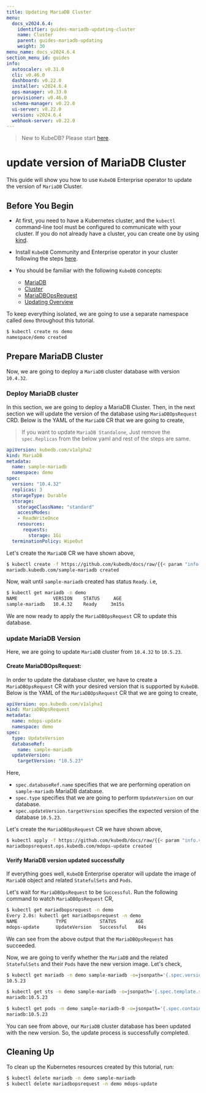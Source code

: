 ```yaml
---
title: Updating MariaDB Cluster
menu:
  docs_v2024.6.4:
    identifier: guides-mariadb-updating-cluster
    name: Cluster
    parent: guides-mariadb-updating
    weight: 30
menu_name: docs_v2024.6.4
section_menu_id: guides
info:
  autoscaler: v0.31.0
  cli: v0.46.0
  dashboard: v0.22.0
  installer: v2024.6.4
  ops-manager: v0.33.0
  provisioner: v0.46.0
  schema-manager: v0.22.0
  ui-server: v0.22.0
  version: v2024.6.4
  webhook-server: v0.22.0
---
```


> New to KubeDB? Please start [here](/docs/v2024.6.4/README).

# update version of MariaDB Cluster

This guide will show you how to use `KubeDB` Enterprise operator to update the version of `MariaDB` Cluster.

## Before You Begin

- At first, you need to have a Kubernetes cluster, and the `kubectl` command-line tool must be configured to communicate with your cluster. If you do not already have a cluster, you can create one by using [kind](https://kind.sigs.k8s.io/docs/user/quick-start/).

- Install `KubeDB` Community and Enterprise operator in your cluster following the steps [here](/docs/v2024.6.4/setup/README).

- You should be familiar with the following `KubeDB` concepts:
  - [MariaDB](/docs/v2024.6.4/guides/mariadb/concepts/mariadb)
  - [Cluster](/docs/v2024.6.4/guides/mariadb/clustering/overview)
  - [MariaDBOpsRequest](/docs/v2024.6.4/guides/mariadb/concepts/opsrequest)
  - [Updating Overview](/docs/v2024.6.4/guides/mariadb/update-version/overview)

To keep everything isolated, we are going to use a separate namespace called `demo` throughout this tutorial.

```bash
$ kubectl create ns demo
namespace/demo created
```

## Prepare MariaDB Cluster

Now, we are going to deploy a `MariaDB` cluster database with version `10.4.32`.

### Deploy MariaDB cluster

In this section, we are going to deploy a MariaDB Cluster. Then, in the next section we will update the version of the database using `MariaDBOpsRequest` CRD. Below is the YAML of the `MariaDB` CR that we are going to create,

> If you want to update `MariaDB Standalone`, Just remove the `spec.Replicas` from the below yaml and rest of the steps are same.

```yaml
apiVersion: kubedb.com/v1alpha2
kind: MariaDB
metadata:
  name: sample-mariadb
  namespace: demo
spec:
  version: "10.4.32"
  replicas: 3
  storageType: Durable
  storage:
    storageClassName: "standard"
    accessModes:
    - ReadWriteOnce
    resources:
      requests:
        storage: 1Gi
  terminationPolicy: WipeOut

```

Let's create the `MariaDB` CR we have shown above,

```bash
$ kubectl create -f https://github.com/kubedb/docs/raw/{{< param "info.version" >}}/docs/guides/mariadb/update-version/cluster/examples/sample-mariadb.yaml
mariadb.kubedb.com/sample-mariadb created
```

Now, wait until `sample-mariadb` created has status `Ready`. i.e,

```bash
$ kubectl get mariadb -n demo                                                                                                                                             
NAME             VERSION    STATUS     AGE
sample-mariadb   10.4.32    Ready     3m15s
```

We are now ready to apply the `MariaDBOpsRequest` CR to update this database.

### update MariaDB Version

Here, we are going to update `MariaDB` cluster from `10.4.32` to `10.5.23`.

#### Create MariaDBOpsRequest:

In order to update the database cluster, we have to create a `MariaDBOpsRequest` CR with your desired version that is supported by `KubeDB`. Below is the YAML of the `MariaDBOpsRequest` CR that we are going to create,

```yaml
apiVersion: ops.kubedb.com/v1alpha1
kind: MariaDBOpsRequest
metadata:
  name: mdops-update
  namespace: demo
spec:
  type: UpdateVersion
  databaseRef:
    name: sample-mariadb
  updateVersion:
    targetVersion: "10.5.23"
```

Here,

- `spec.databaseRef.name` specifies that we are performing operation on `sample-mariadb` MariaDB database.
- `spec.type` specifies that we are going to perform `UpdateVersion` on our database.
- `spec.updateVersion.targetVersion` specifies the expected version of the database `10.5.23`.

Let's create the `MariaDBOpsRequest` CR we have shown above,

```bash
$ kubectl apply -f https://github.com/kubedb/docs/raw/{{< param "info.version" >}}/docs/guides/mariadb/update-version/cluster/examples/mdops-update.yaml
mariadbopsrequest.ops.kubedb.com/mdops-update created
```

#### Verify MariaDB version updated successfully 

If everything goes well, `KubeDB` Enterprise operator will update the image of `MariaDB` object and related `StatefulSets` and `Pods`.

Let's wait for `MariaDBOpsRequest` to be `Successful`.  Run the following command to watch `MariaDBOpsRequest` CR,

```bash
$ kubectl get mariadbopsrequest -n demo
Every 2.0s: kubectl get mariadbopsrequest -n demo
NAME              TYPE            STATUS       AGE
mdops-update      UpdateVersion   Successful    84s
```

We can see from the above output that the `MariaDBOpsRequest` has succeeded.

Now, we are going to verify whether the `MariaDB` and the related `StatefulSets` and their `Pods` have the new version image. Let's check,

```bash
$ kubectl get mariadb -n demo sample-mariadb -o=jsonpath='{.spec.version}{"\n"}'
10.5.23

$ kubectl get sts -n demo sample-mariadb -o=jsonpath='{.spec.template.spec.containers[0].image}{"\n"}'
mariadb:10.5.23

$ kubectl get pods -n demo sample-mariadb-0 -o=jsonpath='{.spec.containers[0].image}{"\n"}'
mariadb:10.5.23
```

You can see from above, our `MariaDB` cluster database has been updated with the new version. So, the update process is successfully completed.

## Cleaning Up

To clean up the Kubernetes resources created by this tutorial, run:

```bash
$ kubectl delete mariadb -n demo sample-mariadb
$ kubectl delete mariadbopsrequest -n demo mdops-update
```